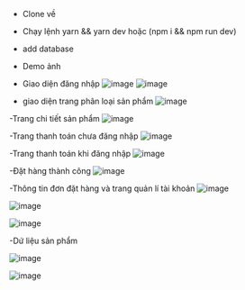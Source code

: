 - Clone về
- Chạy lệnh  yarn && yarn dev hoặc (npm i && npm run dev)
- add database
- Demo ảnh

- Giao diện đăng nhập
  ![image](https://github.com/user-attachments/assets/2828c410-0be9-4fce-8c35-0af79a43dfb5)
  ![image](https://github.com/user-attachments/assets/e31c6612-51c5-4b88-be1a-3dc39b3b4f58)

- giao diện trang phân loại sản phẩm
  ![image](https://github.com/user-attachments/assets/4dc35dc2-a8e0-4910-aa45-f50f5805884a)

-Trang chi tiết sản phẩm
![image](https://github.com/user-attachments/assets/1bc3dbbc-3eec-416b-884d-071968baddd0)

-Trang thanh toán chưa đăng nhập
![image](https://github.com/user-attachments/assets/3da10ef8-b2d5-4b51-a9b8-d86d7c795e51)

-Trang thanh toán khi đăng nhập
![image](https://github.com/user-attachments/assets/2446f326-2fc1-41f8-910c-0c346db1e939)

-Đặt hàng thành công
![image](https://github.com/user-attachments/assets/a7ccd06d-ff72-4e67-a177-a319f08ba290)

-Thông tin đơn đặt hàng và trang quản lí tài khoản
![image](https://github.com/user-attachments/assets/dcf3d7ba-cc44-4706-9874-1ecfac034b84)

![image](https://github.com/user-attachments/assets/545495a2-f4bc-49f6-9af7-15e8259a6f73)

![image](https://github.com/user-attachments/assets/019b7034-fc1d-4d0e-a28c-98d6b5aa27bc)


-Dứ liệu sản phẩm 

![image](https://github.com/user-attachments/assets/51fb3401-dfce-4ca0-af7b-2d25655ee8e7)

![image](https://github.com/user-attachments/assets/4df3917a-63b4-411d-881b-80b33172a688)



